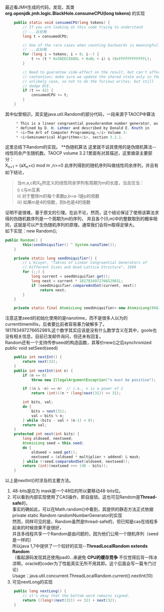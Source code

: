 最近看JMH生成的代码，发现，其类 **org.openjdk.jmh.logic.BlackHole.consumeCPU(long tokens)** 的实现
```java
    public static void consumeCPU(long tokens) {
        // If you are looking at this code trying to understand
        // ...此处略
        long t = consumedCPU;

        // One of the rare cases when counting backwards is meaningful:
        // ...此处略
        for (long i = tokens; i > 0; i--) {
            t += (t * 0x5DEECE66DL + 0xBL + i) & (0xFFFFFFFFFFFFL);
        }

        // Need to guarantee side-effect on the result, but can't afford
        // contention; make sure we update the shared state only in the
        // unlikely case, so not to do the furious writes, but still
        // dodge DCE.
        if (t == 42) {
            consumedCPU += t;
        }
    }
```
其中似曾相识，其实是java.util.Random的部分代码，一段来源于TAOCP中算法
```java
     * This is a linear congruential pseudorandom number generator, as
     * defined by D. H. Lehmer and described by Donald E. Knuth in
     * <i>The Art of Computer Programming,</i> Volume 3:
     * <i>Seminumerical Algorithms</i>, section 3.2.1.
```
这里总结下Random的实现。
**伪随机算法
这里就不说其使用的是伪随机算法--线性同余产生随机数。TAOCP volume 3.2.1里面有对其描述，这里摘录主要部分：  
    X<sub>n+1</sub> = (aX<sub>n</sub>+c) mod m ,n>=0
此序列得到的随机序列叫做线性同余序列，并且有如下结论，  
> 当m,a,c和X<sub>0</sub>所定义的线性同余学列有周期为m的长度，当且仅当：  
> i)   c与m互素  
> ii)  对于整除m的每个素数p,b=a-1是p的倍数  
> iii) 如果m是4的倍数，则b也是4的倍数  

证明不是很难，基于原文的引理。在此不论，然而，这个结论保证了使用该算法求得的伪随机数序列是一个周期为m的序列，
并且各个[0,m)中的整数取到的概率相同，这就是可以产生伪随机序列的原理。通常我们会将m取得足够大。  
如下实现：new Random();
```java
public Random() {
        this(seedUniquifier() ^ System.nanoTime());
    }

    private static long seedUniquifier() {
        // L'Ecuyer, "Tables of Linear Congruential Generators of
        // Different Sizes and Good Lattice Structure", 1999
        for (;;) {
            long current = seedUniquifier.get();
            long next = current * 181783497276652981L;
            if (seedUniquifier.compareAndSet(current, next))
                return next;
        }
    }

    private static final AtomicLong seedUniquifier= new AtomicLong(8682522807148012L);
```
注意这里seed的初始化使用的是nanotime，而不是很多人以为的currenttimemillis，后者要比前者容易暴力破解多了。  
181783497276652981L这个数字其实应该是没有什么数学含义在其中，goole也没有相关信息，目前已发邮件询问，但还未有回复。  
Random还有一个支持传参seed的构造函数，其等价new()之后synchronized public void setSeed(seed)  
```java
    public int nextInt() {
        return next(32);
    }
    public int nextInt(int n) {
        if (n <= 0)
            throw new IllegalArgumentException("n must be positive");

        if ((n & -n) == n)  // i.e., n is a power of 2
            return (int)((n * (long)next(31)) >> 31);

        int bits, val;
        do {
            bits = next(31);
            val = bits % n;
        } while (bits - val + (n-1) < 0);
        return val;
    }
    protected int next(int bits) {
        long oldseed, nextseed;
        AtomicLong seed = this.seed;
        do {
            oldseed = seed.get();
            nextseed = (oldseed * multiplier + addend) & mask;
        } while (!seed.compareAndSet(oldseed, nextseed));
        return (int)(nextseed >>> (48 - bits));
    }
```
以上是nextInt()时涉及的主要方法。  
1. 48-bits是应为 mask是一个48位的所以要移动48-bits位。  
2. 可以看到内部实现使用了CAS操作，即自旋锁。这也可见Random是**Thread-safe**的，  
   事实的确如此，可以在Math.random()中看到，其提供的静态方法正式依据private static Random randomNumberGenerator的实现  
   然而，同样可见的是，Random虽然是thread-safe的，但已知是cas在线程多起来的时候效果不是很好，  
   并且多线程共享一个Random是由问题的，因为他们公用一个随机序列（seed是一样的）  
   所以java 1,7中提供了一个较好的实现--**ThreadLocalRandom extends Random**  
   （看起源码发现其还使用pad0...来避免 **CPU的缓存竞争** 不仅觉得后背一阵冰凉啊，oracle的coder为了性能真实无所不用其即。这个后面会写一篇专门讨论）  
   Usage：java.util.concurrent.ThreadLocalRandom.current().nextInt(10)  
3. 可见nextLong的实现
```java
    public long nextLong() {
        // it's okay that the bottom word remains signed.
        return ((long)(next(32)) << 32) + next(32);
    }
```


